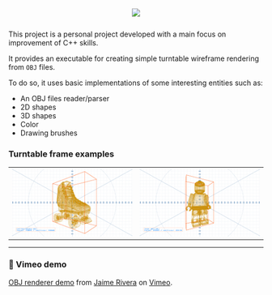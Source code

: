 <h1 align="center">
    <img src="https://github.com/jaimervq/obj_renderer/blob/main/docs/banner_compressed.gif"/><br>
</h1>

This project is a personal project developed with a main focus on improvement of C++ skills.

It provides an executable for creating simple turntable wireframe rendering from `OBJ` files.

To do so, it uses basic implementations of some interesting entities such as:
- An OBJ files reader/parser
- 2D shapes
- 3D shapes
- Color
- Drawing brushes

### Turntable frame examples
<table align="center">
  <tr>
    <td align="center"><img src="docs/turntable_examples/roller_skate_21.png" </td>
    <td align="center"><img src="docs/turntable_examples/lego_10.png" </td>
  </tr>
</table>

***

### 🎥 Vimeo demo
<a href="https://vimeo.com/419082896">OBJ renderer demo</a> from <a href="https://vimeo.com/jaimervq">Jaime Rivera</a> on <a href="https://vimeo.com">Vimeo</a>.